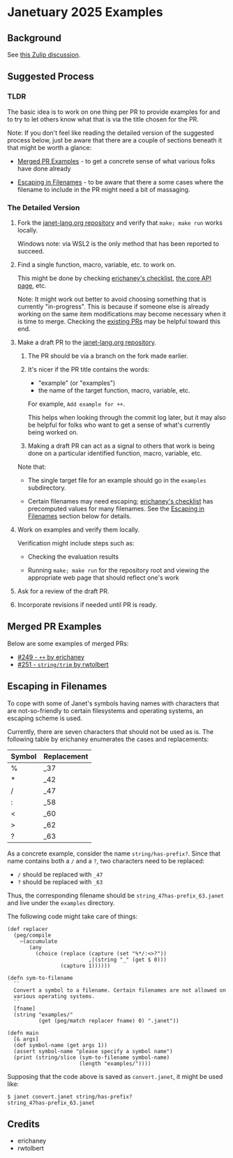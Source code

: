 # Janetuary 2025 Examples

## Background

See [this Zulip
discussion](https://janet.zulipchat.com/#narrow/channel/399615-general/topic/Janetuary.20Community.20Project.3A.20Write.20API.20examples/near/493004444).

## Suggested Process

### TLDR

The basic idea is to work on one thing per PR to provide examples
for and to try to let others know what that is via the title chosen
for the PR.

Note: If you don't feel like reading the detailed version of the
suggested process below, just be aware that there are a couple of
sections beneath it that might be worth a glance:

* [Merged PR Examples](#merged-pr-examples) - to get a concrete sense
  of what various folks have done already

* [Escaping in Filenames](#escaping-in-filenames) - to be aware that
  there a some cases where the filename to include in the PR might
  need a bit of massaging.

### The Detailed Version

1. Fork the [janet-lang.org
   repository](https://github.com/janet-lang/janet-lang.org) and
   verify that `make; make run` works locally.

    Windows note: via WSL2 is the only method that has been reported to
    succeed.

2. Find a single function, macro, variable, etc. to work on.

   This might be done by checking [erichaney's
   checklist](https://gist.github.com/erichaney/83fa66f13ae7682287f573da6c5c66c6),
   [the core API page](https://janet-lang.org/api/index.html), etc.

    Note: It might work out better to avoid choosing something that is
    currently "in-progress".  This is because if someone else is
    already working on the same item modifications may become
    necessary when it is time to merge.  Checking the [existing
    PRs](https://github.com/janet-lang/janet-lang.org/pulls) may be
    helpful toward this end.

3. Make a draft PR to the [janet-lang.org
   repository](https://github.com/janet-lang/janet-lang.org).

   1. The PR should be via a branch on the fork made earlier.

   2. It's nicer if the PR title contains the words:

      * "example" (or "examples")
      * the name of the target function, macro, variable, etc.

      For example, `Add example for ++`.

      This helps when looking through the commit log later, but it may
      also be helpful for folks who want to get a sense of what's
      currently being worked on.

   3. Making a draft PR can act as a signal to others that work is being
      done on a particular identified function, macro, variable, etc.

    Note that:

    * The single target file for an example should go in the
    `examples` subdirectory.

    * Certain filenames may need escaping; [erichaney's
    checklist](https://gist.github.com/erichaney/83fa66f13ae7682287f573da6c5c66c6)
    has precomputed values for many filenames.  See the
    [Escaping in Filenames](#escaping-in-filenames) section below
    for details.

4. Work on examples and verify them locally.

   Verification might include steps such as:

    * Checking the evaluation results

    * Running `make; make run` for the repository root and viewing the
      appropriate web page that should reflect one's work

5. Ask for a review of the draft PR.

6. Incorporate revisions if needed until PR is ready.

## Merged PR Examples

Below are some examples of merged PRs:

* [#249 - `++` by erichaney](https://github.com/janet-lang/janet-lang.org/pull/249)
* [#251 - `string/trim` by
  rwtolbert](https://github.com/janet-lang/janet-lang.org/pull/251)

## Escaping in Filenames

To cope with some of Janet's symbols having names with characters that
are not-so-friendly to certain filesystems and operating systems, an
escaping scheme is used.

Currently, there are seven characters that should not be used as is.
The following table by erichaney enumerates the cases and
replacements:

|Symbol | Replacement|
|-------|------------|
|%      |_37         |
|*      |_42         |
|/      |_47         |
|:      |_58         |
|<      |_60         |
|>      |_62         |
|?      |_63         |

As a concrete example, consider the name `string/has-prefix?`.  Since
that name contains both a `/` and a `?`, two characters need to be
replaced:

* `/` should be replaced with `_47`
* `?` should be replaced with `_63`

Thus, the corresponding filename should be
`string_47has-prefix_63.janet` and live under the `examples`
directory.

The following code might take care of things:

```janet
(def replacer
  (peg/compile
    ~(accumulate
       (any
         (choice (replace (capture (set "%*/:<>?"))
                          ,|(string "_" (get $ 0)))
                 (capture 1))))))

(defn sym-to-filename
  ``
  Convert a symbol to a filename. Certain filenames are not allowed on
  various operating systems.
  ``
  [fname]
  (string "examples/"
          (get (peg/match replacer fname) 0) ".janet"))

(defn main
  [& args]
  (def symbol-name (get args 1))
  (assert symbol-name "please specify a symbol name")
  (print (string/slice (sym-to-filename symbol-name)
                       (length "examples/"))))
```

Supposing that the code above is saved as `convert.janet`, it might
be used like:

```
$ janet convert.janet string/has-prefix?
string_47has-prefix_63.janet
```

## Credits

* erichaney
* rwtolbert

